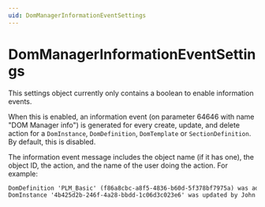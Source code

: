 ```yaml
---
uid: DomManagerInformationEventSettings
---
```


# DomManagerInformationEventSettings

This settings object currently only contains a boolean to enable information events.

When this is enabled, an information event (on parameter 64646 with name "DOM Manager info") is generated for every create, update, and delete action for a `DomInstance`, `DomDefinition`, `DomTemplate` or `SectionDefinition`. By default, this is disabled.

The information event message includes the object name (if it has one), the object ID, the action, and the name of the user doing the action. For example:

```txt
DomDefinition 'PLM_Basic' (f86a8cbc-a8f5-4836-b60d-5f378bf7975a) was added by John Doe - plm
DomInstance '4b425d2b-246f-4a28-bbdd-1c06d3c023e6' was updated by John Doe - plm
```
